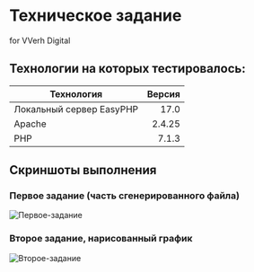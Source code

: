 # Техническое задание
for VVerh Digital

## Технологии на которых тестировалось:
| Технология | Версия |
|----------------|----------------:|
| Локальный сервер EasyPHP | 17.0 |
| Apache | 2.4.25 |
| PHP | 7.1.3 |

## Скриншоты выполнения
### Первое задание (часть сгенерированного файла)
![Первое-задание](https://sun9-4.userapi.com/0DW-Xq7qj7rhvZL5JWlYft7quAqe-jefk74oDw/SDU8mssaypc.jpg "Первое задание (часть сгенерированного файла)")
### Второе задание, нарисованный график
![Второе-задание](https://sun9-49.userapi.com/Wb8DuVFmXCCgaEFoqZrTuAQjnRQ6p1U1dCaq_g/onZtlkF6ve4.jpg "Второе задание, нарисованный график")
